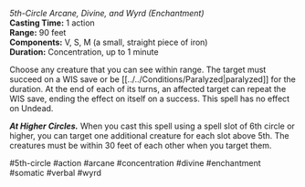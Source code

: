 *5th-Circle Arcane, Divine, and Wyrd (Enchantment)*    
**Casting Time:** 1 action    
**Range:** 90 feet  
**Components:** V, S, M (a small, straight piece of iron)  
**Duration:** Concentration, up to 1 minute

Choose any creature that you can see within range. The target must succeed on a WIS save or be [[../../Conditions/Paralyzed|paralyzed]] for the duration. At the end of each of its turns, an affected target can repeat the WIS save, ending the effect on itself on a success. This spell has no effect on Undead.

***At Higher Circles.*** When you cast this spell using a spell slot of 6th circle or higher, you can target one additional creature for each slot above 5th. The creatures must be within 30 feet of each other when you target them.



#5th-circle #action #arcane #concentration #divine #enchantment #somatic #verbal #wyrd
